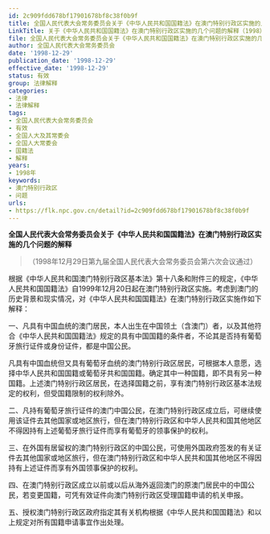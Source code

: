 ```yaml
---
id: 2c909fdd678bf17901678bf8c38f0b9f
title: 全国人民代表大会常务委员会关于《中华人民共和国国籍法》在澳门特别行政区实施的几个问题的解释
LinkTitle: 关于《中华人民共和国国籍法》在澳门特别行政区实施的几个问题的解释（1998）
file: 全国人民代表大会常务委员会关于《中华人民共和国国籍法》在澳门特别行政区实施的几个问题的解释_19981229_2c909fdd678bf17901678bf8c38f0b9f.docx
author: 全国人民代表大会常务委员会
date: '1998-12-29'
publication_date: '1998-12-29'
effective_date: '1998-12-29'
status: 有效
group: 法律解释
categories:
- 法律
- 法律解释
tags:
- 全国人民代表大会常务委员会
- 有效
- 全国人大及其常委会
- 全国人大常委会
- 国籍法
- 解释
years:
- 1998年
keywords:
- 澳门特别行政区
- 问题
urls:
- https://flk.npc.gov.cn/detail?id=2c909fdd678bf17901678bf8c38f0b9f
---
```


**全国人民代表大会常务委员会关于《中华人民共和国国籍法》在澳门特别行政区实施的几个问题的解释**

> （1998年12月29日第九届全国人民代表大会常务委员会第六次会议通过）

根据《中华人民共和国澳门特别行政区基本法》第十八条和附件三的规定，《中华人民共和国国籍法》自1999年12月20日起在澳门特别行政区实施。考虑到澳门的历史背景和现实情况，对《中华人民共和国国籍法》在澳门特别行政区实施作如下解释：

一、凡具有中国血统的澳门居民，本人出生在中国领土（含澳门）者，以及其他符合《中华人民共和国国籍法》规定的具有中国国籍的条件者，不论其是否持有葡萄牙旅行证件或身份证件，都是中国公民。

凡具有中国血统但又具有葡萄牙血统的澳门特别行政区居民，可根据本人意愿，选择中华人民共和国国籍或葡萄牙共和国国籍。确定其中一种国籍，即不具有另一种国籍。上述澳门特别行政区居民，在选择国籍之前，享有澳门特别行政区基本法规定的权利，但受国籍限制的权利除外。

二、凡持有葡萄牙旅行证件的澳门中国公民，在澳门特别行政区成立后，可继续使用该证件去其他国家或地区旅行，但在澳门特别行政区和中华人民共和国其他地区不得因持有上述葡萄牙旅行证件而享有葡萄牙的领事保护的权利。

三、在外国有居留权的澳门特别行政区的中国公民，可使用外国政府签发的有关证件去其他国家或地区旅行，但在澳门特别行政区和中华人民共和国其他地区不得因持有上述证件而享有外国领事保护的权利。

四、在澳门特别行政区成立以前或以后从海外返回澳门的原澳门居民中的中国公民，若变更国籍，可凭有效证件向澳门特别行政区受理国籍申请的机关申报。

五、授权澳门特别行政区政府指定其有关机构根据《中华人民共和国国籍法》和以上规定对所有国籍申请事宜作出处理。
